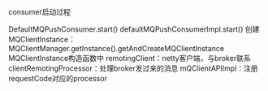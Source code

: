 consumer启动过程

DefaultMQPushConsumer.start()
   defaultMQPushConsumerImpl.start()
         创建MQClientInstance：MQClientManager.getInstance().getAndCreateMQClientInstance
          MQClientInstance构造函数中
               remotingClient：netty客户端，与broker联系
               clientRemotingProcessor：处理broker发过来的消息
               mQClientAPIImpl：注册requestCode对应的processor
               
